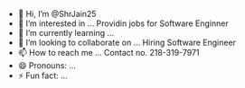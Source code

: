 - 👋 Hi, I’m @ShrJain25
- 👀 I’m interested in ... Providin jobs for Software Enginner
- 🌱 I’m currently learning ...
- 💞️ I’m looking to collaborate on ... Hiring Software Engineer 
- 📫 How to reach me ... Contact no. 218-319-7971
- 😄 Pronouns: ...
- ⚡ Fun fact: ...

<!---
ShrJain25/ShrJain25 is a ✨ special ✨ repository because its `README.md` (this file) appears on your GitHub profile.
You can click the Preview link to take a look at your changes.
--->
